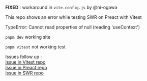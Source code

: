 __FIXED__ : workaround in `vite.config.js` by @hi-ogawa 

This repo shows an error while testing SWR on Preact with Vitest

TypeError: Cannot read properties of null (reading 'useContext')

`pnpm dev` working site

`pnpm vitest` not working test

Issues follow up :  
[Issue in Vitest repo](https://github.com/vitest-dev/vitest/issues/5915)  
[Issue in Preact repo](https://github.com/preactjs/preset-vite/issues/124)  
[Issue in SWR repo](https://github.com/vercel/swr/issues/2981)